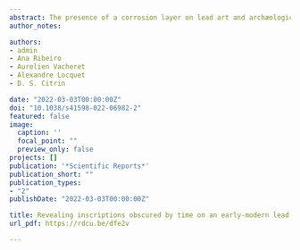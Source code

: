 ```yaml
---
abstract: The presence of a corrosion layer on lead art and archæological objects can severely impede the interpretation of inscriptions, thus hampering our overall understanding of the object and its context. While the oxidation of lead that dominates corrosion may be chemically reversible via reduction, potentially providing some access to inscriptions otherwise obscured by time, corrosion damage is overall neither entirely reversible nor is the reduction process in all cases easy or feasible to carry out. In this study, by taking advantage of the unique penetration ability of terahertz radiation and the abundant frequency bands covered by a single-cycle terahertz pulse, we perform nondestructive terahertz multispectral imaging to look under the corrosion on a sixteenth century lead funerary cross (croix d’absolution) from Remiremont in Lorraine, France. The multispectral images obtained from various terahertz frequency bands are fed into a judiciously designed post-processing chain for image restoration and enhancement, thus allowing us for the first time to read obscured inscriptions that might have otherwise been lost. Our approach, which brings together in a new way the THz properties of the constituent materials and advanced signal- and image-processing techniques, opens up new perspectives for multi-resolution analysis at terahertz frequencies as a technique in archæometry and will ultimately provide unprecedented information for digital acquisition and documentation, character extraction, classification, and recognition in archæological studies.
author_notes:

authors:
- admin
- Ana Ribeiro
- Aurelien Vacheret
- Alexandre Locquet
- D. S. Citrin

date: "2022-03-03T00:00:00Z"
doi: "10.1038/s41598-022-06982-2"
featured: false
image:
  caption: ''
  focal_point: ""
  preview_only: false
projects: []
publication: '*Scientific Reports*'
publication_short: ""
publication_types:
- "2"
publishDate: "2022-03-03T00:00:00Z"

title: Revealing inscriptions obscured by time on an early-modern lead funerary cross using terahertz multispectral imaging
url_pdf: https://rdcu.be/dfe2v

---
```

